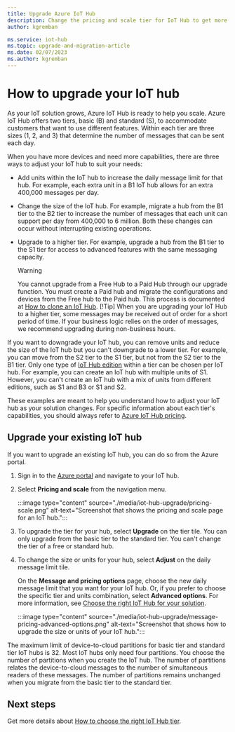 ```yaml
---
title: Upgrade Azure IoT Hub
description: Change the pricing and scale tier for IoT Hub to get more messaging and device management capabilities. 
author: kgremban

ms.service: iot-hub
ms.topic: upgrade-and-migration-article
ms.date: 02/07/2023
ms.author: kgremban
---
```


# How to upgrade your IoT hub

As your IoT solution grows, Azure IoT Hub is ready to help you scale. Azure IoT Hub offers two tiers, basic (B) and standard (S), to accommodate customers that want to use different features. Within each tier are three sizes (1, 2, and 3) that determine the number of messages that can be sent each day.

When you have more devices and need more capabilities, there are three ways to adjust your IoT hub to suit your needs:

* Add units within the IoT hub to increase the daily message limit for that hub. For example, each extra unit in a B1 IoT hub allows for an extra 400,000 messages per day.

* Change the size of the IoT hub. For example, migrate a hub from the B1 tier to the B2 tier to increase the number of messages that each unit can support per day from 400,000 to 6 million. Both these changes can occur without interrupting existing operations.

* Upgrade to a higher tier. For example, upgrade a hub from the B1 tier to the S1 tier for access to advanced features with the same messaging capacity.
   > [!Warning]
   > You cannot upgrade from a Free Hub to a Paid Hub through our upgrade function.  You must create a Paid hub and migrate the configurations and devices from the Free hub to the Paid hub. This process is documented at [How to clone an IoT Hub](./iot-hub-how-to-clone.md).
   > [!Tip]
   > When you are upgrading your IoT Hub to a higher tier, some messages may be received out of order for a short period of time. If your business logic relies on the order of messages, we recommend upgrading during non-business hours.

If you want to downgrade your IoT hub, you can remove units and reduce the size of the IoT hub but you can't downgrade to a lower tier. For example, you can move from the S2 tier to the S1 tier, but not from the S2 tier to the B1 tier. Only one type of [IoT Hub edition](https://azure.microsoft.com/pricing/details/iot-hub/) within a tier can be chosen per IoT hub. For example, you can create an IoT hub with multiple units of S1. However, you can't create an IoT hub with a mix of units from different editions, such as S1 and B3 or S1 and S2.

These examples are meant to help you understand how to adjust your IoT hub as your solution changes. For specific information about each tier's capabilities, you should always refer to [Azure IoT Hub pricing](https://azure.microsoft.com/pricing/details/iot-hub/).

## Upgrade your existing IoT hub

If you want to upgrade an existing IoT hub, you can do so from the Azure portal.

1. Sign in to the [Azure portal](https://portal.azure.com/) and navigate to your IoT hub.

1. Select **Pricing and scale** from the navigation menu.

   :::image type="content" source="./media/iot-hub-upgrade/pricing-scale.png" alt-text="Screenshot that shows the pricing and scale page for an IoT hub.":::

1. To upgrade the tier for your hub, select **Upgrade** on the tier tile. You can only upgrade from the basic tier to the standard tier. You can't change the tier of a free or standard hub.

1. To change the size or units for your hub, select **Adjust** on the daily message limit tile.

   On the **Message and pricing options** page, choose the new daily message limit that you want for your IoT hub. Or, if you prefer to choose the specific tier and units combination, select **Advanced options**. For more information, see [Choose the right IoT Hub for your solution](iot-hub-scaling.md).

   :::image type="content" source="./media/iot-hub-upgrade/message-pricing-advanced-options.png" alt-text="Screenshot that shows how to upgrade the size or units of your IoT hub.":::

The maximum limit of device-to-cloud partitions for basic tier and standard tier IoT hubs is 32. Most IoT hubs only need four partitions. You choose the number of partitions when you create the IoT hub. The number of partitions relates the device-to-cloud messages to the number of simultaneous readers of these messages. The number of partitions remains unchanged when you migrate from the basic tier to the standard tier.

## Next steps

Get more details about [How to choose the right IoT Hub tier](iot-hub-scaling.md).